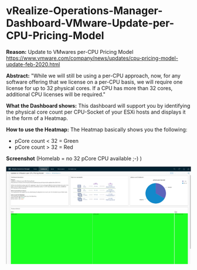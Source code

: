 # vRealize-Operations-Manager-Dashboard-VMware-Update-per-CPU-Pricing-Model

**Reason:**
Update to VMwares per-CPU Pricing Model
https://www.vmware.com/company/news/updates/cpu-pricing-model-update-feb-2020.html

**Abstract:**
"While we will still be using a per-CPU approach, now, for any software offering that we license on a per-CPU basis, we will require one license for up to 32 physical cores. If a CPU has more than 32 cores, additional CPU licenses will be required."
 
**What the Dashboard shows:**
This dashboard will support you by identifying the physical core count per CPU-Socket of your ESXi hosts and displays it in the form of a Heatmap. 
 
**How to use the Heatmap:**
The Heatmap basically shows you the following:

- pCore count < 32 = Green
- pCore count > 32 = Red
 
**Screenshot** (Homelab = no 32 pCore CPU available ;-) )

<a href="vmware_per_cpu_pricing_model_update.jpg"><img src="vmware_per_cpu_pricing_model_update.jpg"></img></a>